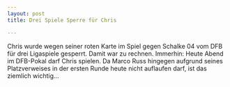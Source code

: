 ```yaml
---
layout: post
title: Drei Spiele Sperre für Chris

---
```


Chris wurde wegen seiner roten Karte im Spiel gegen Schalke 04 vom DFB für drei Ligaspiele gesperrt. Damit war zu rechnen. Immerhin: Heute Abend im DFB-Pokal darf Chris spielen. Da Marco Russ hingegen aufgrund seines Platzverweises in der ersten Runde heute nicht auflaufen darf, ist das ziemlich wichtig...


